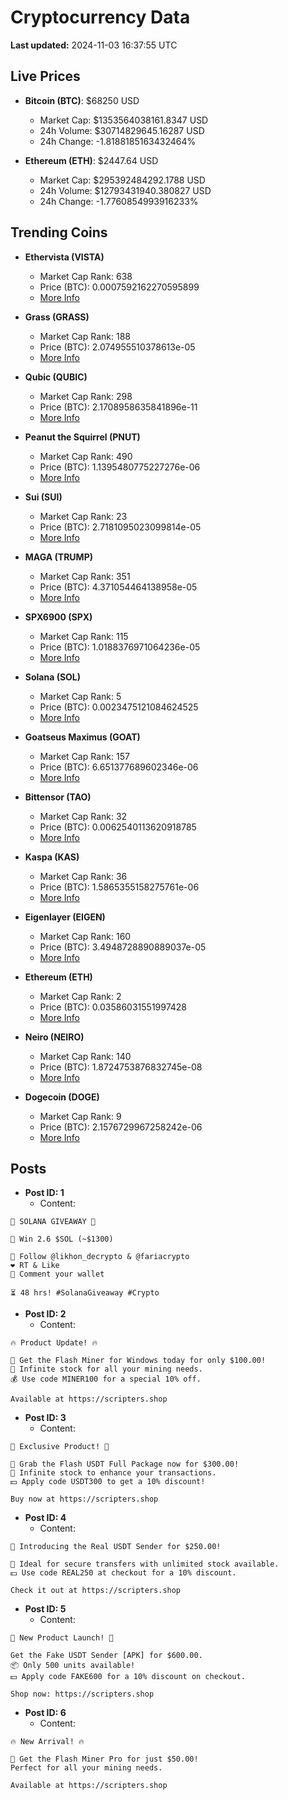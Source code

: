 # Cryptocurrency Data

**Last updated:** 2024-11-03 16:37:55 UTC

## Live Prices
- **Bitcoin (BTC)**: $68250 USD
  - Market Cap: $1353564038161.8347 USD
  - 24h Volume: $30714829645.16287 USD
  - 24h Change: -1.8188185163432464%

- **Ethereum (ETH)**: $2447.64 USD
  - Market Cap: $295392484292.1788 USD
  - 24h Volume: $12793431940.380827 USD
  - 24h Change: -1.7760854993916233%

## Trending Coins
- **Ethervista (VISTA)**
  - Market Cap Rank: 638
  - Price (BTC): 0.0007592162270595899
  - [More Info](https://www.coingecko.com/en/coins/ethervista)

- **Grass (GRASS)**
  - Market Cap Rank: 188
  - Price (BTC): 2.074955510378613e-05
  - [More Info](https://www.coingecko.com/en/coins/grass)

- **Qubic (QUBIC)**
  - Market Cap Rank: 298
  - Price (BTC): 2.1708958635841896e-11
  - [More Info](https://www.coingecko.com/en/coins/qubic)

- **Peanut the Squirrel (PNUT)**
  - Market Cap Rank: 490
  - Price (BTC): 1.1395480775227276e-06
  - [More Info](https://www.coingecko.com/en/coins/peanut-the-squirrel)

- **Sui (SUI)**
  - Market Cap Rank: 23
  - Price (BTC): 2.7181095023099814e-05
  - [More Info](https://www.coingecko.com/en/coins/sui)

- **MAGA (TRUMP)**
  - Market Cap Rank: 351
  - Price (BTC): 4.371054464138958e-05
  - [More Info](https://www.coingecko.com/en/coins/maga)

- **SPX6900 (SPX)**
  - Market Cap Rank: 115
  - Price (BTC): 1.0188376971064236e-05
  - [More Info](https://www.coingecko.com/en/coins/spx6900)

- **Solana (SOL)**
  - Market Cap Rank: 5
  - Price (BTC): 0.0023475121084624525
  - [More Info](https://www.coingecko.com/en/coins/solana)

- **Goatseus Maximus (GOAT)**
  - Market Cap Rank: 157
  - Price (BTC): 6.651377689602346e-06
  - [More Info](https://www.coingecko.com/en/coins/goatseus-maximus)

- **Bittensor (TAO)**
  - Market Cap Rank: 32
  - Price (BTC): 0.0062540113620918785
  - [More Info](https://www.coingecko.com/en/coins/bittensor)

- **Kaspa (KAS)**
  - Market Cap Rank: 36
  - Price (BTC): 1.5865355158275761e-06
  - [More Info](https://www.coingecko.com/en/coins/kaspa)

- **Eigenlayer (EIGEN)**
  - Market Cap Rank: 160
  - Price (BTC): 3.4948728890889037e-05
  - [More Info](https://www.coingecko.com/en/coins/eigenlayer)

- **Ethereum (ETH)**
  - Market Cap Rank: 2
  - Price (BTC): 0.03586031551997428
  - [More Info](https://www.coingecko.com/en/coins/ethereum)

- **Neiro (NEIRO)**
  - Market Cap Rank: 140
  - Price (BTC): 1.8724753876832745e-08
  - [More Info](https://www.coingecko.com/en/coins/neiro-3)

- **Dogecoin (DOGE)**
  - Market Cap Rank: 9
  - Price (BTC): 2.1576729967258242e-06
  - [More Info](https://www.coingecko.com/en/coins/dogecoin)

## Posts
- **Post ID: 1**
  - Content:
```
🚀 SOLANA GIVEAWAY 🚀

🎁 Win 2.6 $SOL (~$1300)

🤝 Follow @likhon_decrypto & @fariacrypto
❤️ RT & Like
💬 Comment your wallet

⏳ 48 hrs! #SolanaGiveaway #Crypto
```

- **Post ID: 2**
  - Content:
```
🔥 Product Update! 🔥

🚀 Get the Flash Miner for Windows today for only $100.00!
🔋 Infinite stock for all your mining needs.
💰 Use code MINER100 for a special 10% off.

Available at https://scripters.shop
```

- **Post ID: 3**
  - Content:
```
🎁 Exclusive Product! 🎁

💸 Grab the Flash USDT Full Package now for $300.00!
🎉 Infinite stock to enhance your transactions.
💵 Apply code USDT300 to get a 10% discount!

Buy now at https://scripters.shop
```

- **Post ID: 4**
  - Content:
```
💎 Introducing the Real USDT Sender for $250.00!

💼 Ideal for secure transfers with unlimited stock available.
💵 Use code REAL250 at checkout for a 10% discount.

Check it out at https://scripters.shop
```

- **Post ID: 5**
  - Content:
```
🚀 New Product Launch! 🚀

Get the Fake USDT Sender [APK] for $600.00.
📦 Only 500 units available!
💵 Apply code FAKE600 for a 10% discount on checkout.

Shop now: https://scripters.shop
```

- **Post ID: 6**
  - Content:
```
🔥 New Arrival! 🔥

💸 Get the Flash Miner Pro for just $50.00!
Perfect for all your mining needs.

Available at https://scripters.shop
```

